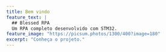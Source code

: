 ```yaml
---
title: Bem vindo
feature_text: |
  ## Blessed RPA
  Um RPA completo desenvolvido com STM32.
feature_image: "https://picsum.photos/1300/400?image=180"
excerpt: "Conheça o projeto."
---
```

